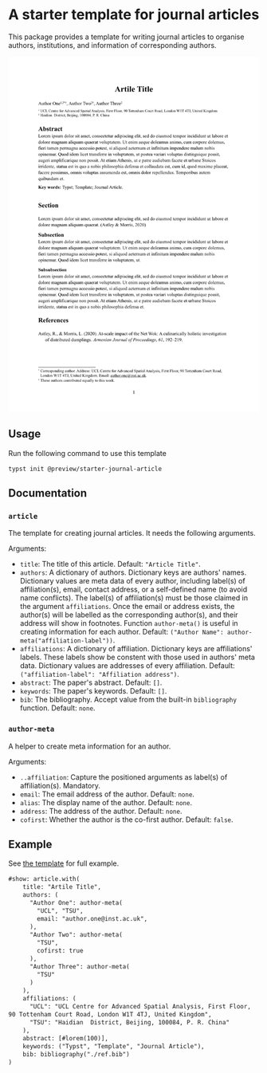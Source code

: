 # A starter template for journal articles

This package provides a template for writing journal articles
to organise authors, institutions, and information of corresponding authors.

![](./thumbnail.png)

## Usage

Run the following command to use this template

```typst
typst init @preview/starter-journal-article
```

## Documentation

### `article` 

The template for creating journal articles.
It needs the following arguments.

Arguments:

- `title`: The title of this article. Default: `"Article Title"`.
- `authors`: A dictionary of authors. 
  Dictionary keys are authors' names.
  Dictionary values are meta data of every author, 
  including label(s) of affiliation(s), email, contact address, 
  or a self-defined name (to avoid name conflicts).
  The label(s) of affiliation(s) must be those claimed in the argument `affiliations`.
  Once the email or address exists, the author(s) will be labelled as the corresponding author(s), and their address will show in footnotes.
  Function `author-meta()` is useful in creating information for each author.
  Default: `("Author Name": author-meta("affiliation-label"))`.
- `affiliations`: A dictionary of affiliation.
  Dictionary keys are affiliations' labels.
  These labels show be constent with those used in authors' meta data.
  Dictionary values are addresses of every affiliation.
  Default: `("affiliation-label": "Affiliation address")`.
- `abstract`: The paper's abstract. Default: `[]`.
- `keywords`: The paper's keywords. Default: `[]`.
- `bib`: The bibliography. Accept value from the built-in `bibliography` function. Default: `none`.

### `author-meta`

A helper to create meta information for an author.

Arguments:

- `..affiliation`: Capture the positioned arguments as label(s) of affiliation(s). Mandatory.
- `email`: The email address of the author. Default: `none`.
- `alias`: The display name of the author. Default: `none`.
- `address`: The address of the author. Default: `none`.
- `cofirst`: Whether the author is the co-first author. Default: `false`.

## Example

See [the template](./template/main.typ) for full example.

```typst
#show: article.with(
    title: "Artile Title",
    authors: (
      "Author One": author-meta(
        "UCL", "TSU",
        email: "author.one@inst.ac.uk",
      ),
      "Author Two": author-meta(
        "TSU",
        cofirst: true
      ),
      "Author Three": author-meta(
        "TSU"
      )
    ),
    affiliations: (
      "UCL": "UCL Centre for Advanced Spatial Analysis, First Floor, 90 Tottenham Court Road, London W1T 4TJ, United Kingdom",
      "TSU": "Haidian  District, Beijing, 100084, P. R. China"
    ),
    abstract: [#lorem(100)],
    keywords: ("Typst", "Template", "Journal Article"),
    bib: bibliography("./ref.bib")
)
```

